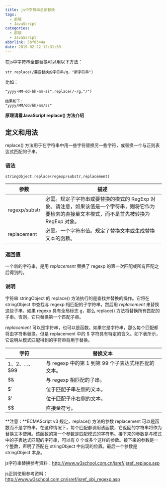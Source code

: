 ```yaml
---
title: js中字符串全部替换
tags:
  - 前端
  - JavaScript
categories:
  - 前端
  - JavaScript
abbrlink: 5bf0344a
date: 2019-02-22 12:31:59
---
```


在js中字符串全部替换可以用以下方法：

```
str.replace(/需要替换的字符串/g，"新字符串")
```

比如：

```
"yyyy-MM-dd-hh-mm-ss".replace(/-/g,"/")

结果如下：
"yyyy/MM/dd/hh/mm/ss"
```

**原理请看JavaScript replace() 方法介绍**

<!--more-->

## 定义和用法

replace() 方法用于在字符串中用一些字符替换另一些字符，或替换一个与正则表达式匹配的子串。

### 语法

```
stringObject.replace(regexp/substr,replacement)
```

| 参数          | 描述                                                         |
| ------------- | ------------------------------------------------------------ |
| regexp/substr | 必需。规定子字符串或要替换的模式的 RegExp 对象。请注意，如果该值是一个字符串，则将它作为要检索的直接量文本模式，而不是首先被转换为 RegExp 对象。 |
| replacement   | 必需。一个字符串值。规定了替换文本或生成替换文本的函数。     |

### 返回值

一个新的字符串，是用 *replacement* 替换了 regexp 的第一次匹配或所有匹配之后得到的。

### 说明

字符串 stringObject 的 replace() 方法执行的是查找并替换的操作。它将在 stringObject 中查找与 regexp 相匹配的子字符串，然后用 *replacement* 来替换这些子串。如果 regexp 具有全局标志 g，那么 replace() 方法将替换所有匹配的子串。否则，它只替换第一个匹配子串。

*replacement* 可以是字符串，也可以是函数。如果它是字符串，那么每个匹配都将由字符串替换。但是 replacement 中的 $ 字符具有特定的含义。如下表所示，它说明从模式匹配得到的字符串将用于替换。

| 字符             | 替换文本                                            |
| ---------------- | --------------------------------------------------- |
| $1、$2、...、$99 | 与 regexp 中的第 1 到第 99 个子表达式相匹配的文本。 |
| $&               | 与 regexp 相匹配的子串。                            |
| $`               | 位于匹配子串左侧的文本。                            |
| $'               | 位于匹配子串右侧的文本。                            |
| $$               | 直接量符号。                                        |

**注意：**ECMAScript v3 规定，replace() 方法的参数 replacement 可以是函数而不是字符串。在这种情况下，每个匹配都调用该函数，它返回的字符串将作为替换文本使用。该函数的第一个参数是匹配模式的字符串。接下来的参数是与模式中的子表达式匹配的字符串，可以有 0 个或多个这样的参数。接下来的参数是一个整数，声明了匹配在 stringObject 中出现的位置。最后一个参数是 stringObject 本身。



js字符串替换参考资料：<http://www.w3school.com.cn/jsref/jsref_replace.asp>

js正则使用参考资料：<http://www.w3school.com.cn/jsref/jsref_obj_regexp.asp>